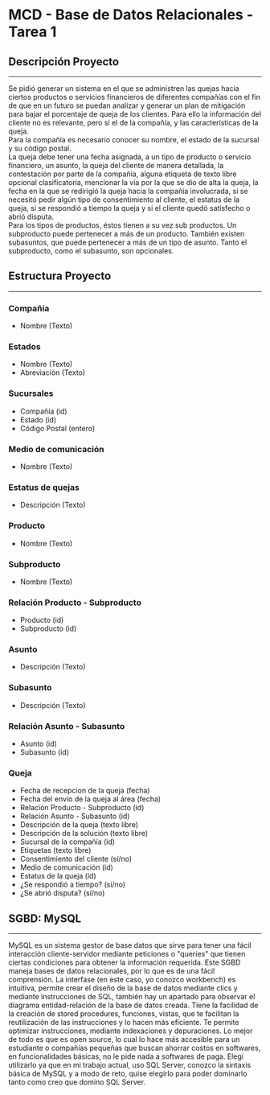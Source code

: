 # MCD - Base de Datos Relacionales - Tarea 1

## Descripción Proyecto

---
Se pidió generar un sistema en el que se administren las quejas hacia ciertos productos o servicios financieros de diferentes compañías con el fin de que en un futuro se puedan analizar y generar un plan de mitigación para bajar el porcentaje de queja de los clientes. Para ello la información del cliente no es relevante, pero sí el de la compañía, y las características de la queja.<br>
Para la compañía es necesario conocer su nombre, el estado de la sucursal y su código postal.<br>
La queja debe tener una fecha asignada, a un tipo de producto o servicio financiero, un asunto, la queja del cliente de manera detallada, la contestación por parte de la compañía, alguna etiqueta de texto libre opcional clasificatoria, mencionar la vía por la que se dio de alta la queja, la fecha en la que se redirigió la queja hacia la compañía involucrada, si se necesitó pedir algún tipo de consentimiento al cliente, el estatus de la queja, si se respondió a tiempo la queja y si el cliente quedó satisfecho o abrió disputa. <br>
Para los tipos de productos, éstos tienen a su vez sub productos. Un subproducto puede pertenecer a más de un producto. También existen subasuntos, que puede pertenecer a más de un tipo de asunto. Tanto el subproducto, como el subasunto, son opcionales.<br>

## Estructura Proyecto

---
### Compañía
- Nombre (Texto)

### Estados
- Nombre (Texto)
- Abreviación (Texto)

### Sucursales
- Compañía (id)
- Estado (id)
- Código Postal (entero)

### Medio de comunicación
- Nombre (Texto)

### Estatus de quejas
- Descripción (Texto)

### Producto
- Nombre (Texto)

### Subproducto
- Nombre (Texto)

### Relación Producto - Subproducto
- Producto (id)
- Subproducto (id)

### Asunto
- Descripción (Texto)

### Subasunto
- Descripción (Texto)

### Relación Asunto - Subasunto
- Asunto (id)
- Subasunto (id)

### Queja
- Fecha de recepcion de la queja (fecha)
- Fecha del envío de la queja al área (fecha)
- Relación Producto - Subproducto (id)
- Relación Asunto - Subasunto (id)
- Descripción de la queja (texto libre)
- Descripción de la solución (texto libre)
- Sucursal de la compañía (id)
- Etiquetas (texto libre)
- Consentimiento del cliente (sí/no)
- Medio de comunicación (id)
- Estatus de la queja (id)
- ¿Se respondió a tiempo? (sí/no)
- ¿Se abrió disputa? (sí/no)

## SGBD: MySQL

---
MySQL es un sistema gestor de base datos que sirve para tener una fácil interacción cliente-servidor mediante peticiones o "queries" que tienen ciertas condiciones para obtener la información requerida. Este SGBD maneja bases de datos relacionales, por lo que es de una fácil comprensión. La interfase (en este caso, yo conozco workbench) es intuitiva, permite crear el diseño de la base de datos mediante clics y mediante instrucciones de SQL, también hay un apartado para observar el diagrama entidad-relación de la base de datos creada. Tiene la facilidad de la creación de stored procedures, funciones, vistas, que te facilitan la reutilización de las instrucciones y lo hacen más eficiente. Te permite optimizar instrucciones, mediante indexaciones y depuraciones. Lo mejor de todo es que es open source, lo cual lo hace más accesible para un estudiante o compañías pequeñas que buscan ahorrar costos en softwares, en funcionalidades básicas, no le pide nada a softwares de paga. Elegí utilizarlo ya que en mi trabajo actual, uso SQL Server, conozco la sintaxis básica de MySQL y a modo de reto, quise elegirlo para poder dominarlo tanto como creo que domino SQL Server.